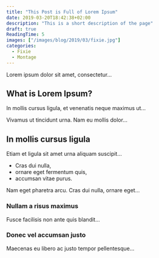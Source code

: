 ```yaml
---
title: "This Post is Full of Lorem Ipsum"
date: 2019-03-20T18:42:38+02:00
description: "This is a short description of the page"
draft: true
ReadingTime: 5
images: ["/images/blog/2019/03/fixie.jpg"]
categories:
  - Fixie
  - Montage
---
```

Lorem ipsum dolor sit amet, consectetur...

## What is Lorem Ipsum?
In mollis cursus ligula, et venenatis neque maximus ut...

Vivamus ut tincidunt urna. Nam eu mollis dolor...

## In mollis cursus ligula
Etiam et ligula sit amet urna aliquam suscipit...

- Cras dui nulla,
- ornare eget fermentum quis,
- accumsan vitae purus.

Nam eget pharetra arcu. Cras dui nulla, ornare eget...

### Nullam a risus maximus
Fusce facilisis non ante quis blandit...

### Donec vel accumsan justo
Maecenas eu libero ac justo tempor pellentesque...
